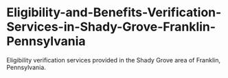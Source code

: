 # Eligibility-and-Benefits-Verification-Services-in-Shady-Grove-Franklin-Pennsylvania
 Eligibility verification services provided in the Shady Grove area of Franklin, Pennsylvania.
